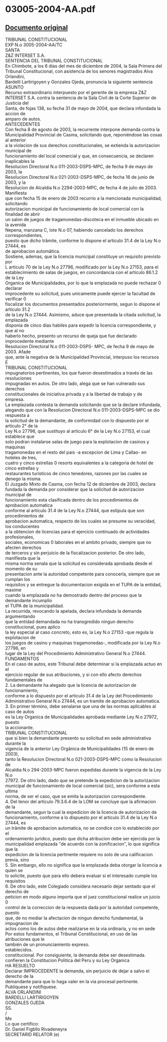 
03005-2004-AA.pdf
=================
  
[Documento original](https://tc.gob.pe/jurisprudencia/2005/03005-2004-AA.pdf)  
---  
TRIBUNAL CONSTITUCIONAL  
EXP N.o 3005-2004-AA/TC  
SANTA  
Z&Z INTERSET S.A.  
SENTENCIA DEL TRIBUNAL CONSTITUCIONAL  
En Chimbote, a los 6 dias del mes de diciembre de 2004, la Sala Primera del  
Tribunal Constitucional, con asistencia de los senores magistrados Alva Orlandini,  
Bardelli Lartirigoyen y Gonzales Ojeda, pronuncia la siguiente sentencia  
ASUNTO  
Recurso extraordinario interpuesto por el gerente de la empresa Z&Z  
INTERSET S.A. contra la sentencia de la Sala Civil de la Corte Superior de Justicia del  
Santa, de fojas 138, su fecha 31 de mayo de 2004, que declara infundada la accion de  
amparo de autos.  
ANTECEDENTES  
Con fecha 8 de agosto de 2003, la recurrente interpone demanda contra la  
Municipalidad Provincial de Casma, solicitando que, reponiéndose las cosas al anterior  
a la violacion de sus derechos constitucionales, se extienda la autorizacion municipal de  
funcionamiento del local comercial y que, en consecuencia, se declaren inaplicables la  
Resolucion Directoral N.o 011-2003-DSPS-MPC, de fecha 9 de mayo de 2003, la  
Resolucion Directoral N.o 021-2003-DSPS-MPC, de fecha 16 de junio de 2003, y la  
Resolucion de Alcaldia N.o 2294-2003-MPC, de fecha 4 de julio de 2003. Manifiesta  
que con fecha 15 de enero de 2003 recurrio a la mencionada municipalidad, solicitando  
autorizacion municipal de funcionamiento de local comercial con la finalidad de abrir  
un salon de juegos de tragamonedas-discoteca en el inmueble ubicado en la avenida  
Nepena, manzana C, lote N.o 07, habiendo cancelado los derechos correspondientes,  
puesto que dicho trâmite, conforme lo dispone el articulo 31.4 de la Ley N.o 27444, es  
de aprobacion automâtica.  
Sostiene, ademas, que la licencia municipal constituye un requisito previsto por  
L articulo 70 de la Ley N.o 27796, modificado por la Ley N.o 27153, para el  
establecimiento de salas de juegos, en concordancia con el articulo 86.1.2 de la Ley  
Organica de Municipalidades, por lo que la emplazada no puede rechazar 0 declarar  
improcedente su solicitud, pues unicamente puede ejercer la facultad de verificar 0  
fiscalizar los documentos presentados posteriormente, segun lo dispone el articulo 31.2  
de la Ley N.o 27444. Asimismo, aduce que presentada la citada solicitud, la emplazada  
disponia de cinco dias habiles para expedir la licencia correspondiente, y que al no  
haberlo hecho, presento un recurso de queja que fue declarado improcedente mediante  
Resolucion Directoral N.o 011-2003-DSPS- MPC, de fecha 9 de mayo de 2003. Afade  
que, ante la negativa de la Municipalidad Provincial, interpuso los recursos  
E  
TRIBUNAL CONSTITUCIONAL  
impugnatorios pertinentes, los que fueron desestimados a través de las resoluciones  
impugnadas en autos. De otro lado, alega que se han vulnerado sus derechos  
constitucionales de iniciativa privada y a la libertad de trabajo y de empresa.  
La emplazada contesta la demanda solicitando que se la declare infundada,  
alegando que con la Resolucion Directoral N.o 011-2003-DSPS-MPC se dio respuesta a  
la solicitud de la demandante, de conformidad con lo dispuesto por el articulo 2° de la  
Ley N.o 27796, que sustituyo al articulo 6° de la Ley N.o 27153, el cual establece que  
solo podran instalarse salas de juego para la explotacion de casinos y maquinas  
tragamonedas en el resto del pais -a excepcion de Lima y Callao- en hoteles de tres,  
cuatro y cinco estrellas 0 resorts equivalentes a la categoria de hotel de cinco estrellas y  
restaurantes turisticos de cinco tenedores, razones por las cuales se denego la misma.  
El Juzgado Mixto de Casma, con fecha 12 de diciembre de 2003, declara  
fundada la demanda por considerar que la solicitud de autorizacion municipal de  
funcionamiento esta clasificada dentro de los procedimientos de aprobacion automatica  
conforme al articulo 31.4 de la Ley N.o 27444, que estipula que son procedimientos de  
aprobacion automatica, respecto de los cuales se presume su veracidad, los conducentes  
a la obtencion de licencias para el ejercicio continuado de actividades profesionales,  
sociales, economicas 0 laborales en el ambito privado, siempre que no afecten derechos  
de terceros y sin perjuicio de la fiscalizacion posterior. De otro lado, manifiesta que la  
misma norma senala que la solicitud es considerada aprobada desde el momento de su  
presentacion ante la autoridad competente para conocerla, siempre que se cumplan los  
requisitos y se entregue la documentacion exigida en el TUPA de la entidad, maxime  
cuando la emplazada no ha demostrado dentro del proceso que la demandante incumplio  
el TUPA de la municipalidad.  
La recurrida, revocando la apelada, declara infundada la demanda argumentando  
que la entidad demandada no ha transgredido ningun derecho constitucional, pues aplico  
la ley especial al caso concreto, esto es, la Ley N.o 27153 -que regula la explotacion de  
los juegos de casino y maquinas tragamonedas-, modificada por la Ley N.o 27796, en  
lugar de la Ley del Procedimiento Administrativo General N.o 27444.  
FUNDAMENTOS  
En el caso de autos, este Tribunal debe determinar si la emplazada actuo en el  
ejercicio regular de sus atribuciones, y si con ello afecto derechos fundamentales de  
2. La demandante ha alegado que la licencia de autorizacion de funcionamiento,  
conforme a lo dispuesto por el articulo 31.4 de la Ley del Procedimiento  
Administrativo General N.o 27444, es un tramite de aprobacion automatica.  
3. En primer término, debe senalarse que una de las normas aplicables al caso de autos  
es la Ley Organica de Municipalidades aprobada mediante Ley N.o 27972, puesto  
la accionante.  
TRIBUNAL CONSTITUCIONAL  
que si bien la demandante presento su solicitud en sede administrativa durante la  
vigencia de la anterior Ley Orgânica de Municipalidades (15 de enero de 2003),  
tanto la Resolucion Directoral N.o 021-2003-DSPS-MPC como la Resolucion de  
Alcaldia N.o 294-2003-MPC fueron expedidas durante la vigencia de la Ley N.o  
27972. De otro lado, dado que se pretende la expedicion de la autorizacion  
municipal de funcionamiento de local comercial (sic), sera conforme a esta ultima  
norma, de ser el caso, que se emita la autorizacion correspondiente.  
4. Del tenor del articulo 79.3.6.4 de la LOM se concluye que la afirmacion de la  
demandante, segun la cual la expedicion de la licencia de autorizacion de  
funcionamiento, conforme a lo dispuesto por el articulo 31.4 de la Ley N.o 27444, es  
un trâmite de aprobacion automatica, no se condice con lo establecido por el  
ordenamiento juridico, puesto que dicha atribucion debe ser ejercida por la  
municipalidad emplazada "de acuerdo con la zonificacion", lo que significa que la  
expedicion de la licencia pertinente requiere no solo de una calificacion previa, sino  
5. Sin embargo, ello no significa que la emplazada deba otorgar la licencia a quien se  
lo solicite, puesto que para ello debera evaluar si el interesado cumple los requisitos  
6. De otro lado, este Colegiado considera necesario dejar sentado que el derecho de  
peticion en modo alguno importa que el juez constitucional realice un juicio 0  
control de la correccion de la respuesta dada por la autoridad competente, puesto  
que, de no mediar la afectacion de ningun derecho fundamental, la impugnacion de  
actos como los de autos debe realizarse en la via ordinaria, y no en sede  
Por estos fundamentos, el Tribunal Constitucional, en uso de las atribuciones que le  
también de un pronunciamiento expreso.  
establecidos.  
constitucional. Por consiguiente, la demanda debe ser desestimada.  
confieren la Constitucion Politica del Peru y su Ley Organica  
HA RESUELTO  
Declarar IMPROCEDENTE la demanda, sin perjuicio de dejar a salvo el derecho de la  
demandante para que lo haga valer en la via procesal pertinente.  
Publiquese y notifiquese.  
ALVA ORLANDINI  
BARDELLI LARTIRIGOYEN  
GONZALES OJEDA  
SS.  
/  
Me  
Lo que certifico:  
Dr. Daniel Figbllo Rivadeneyra  
SECRETARID RELATOR (e)